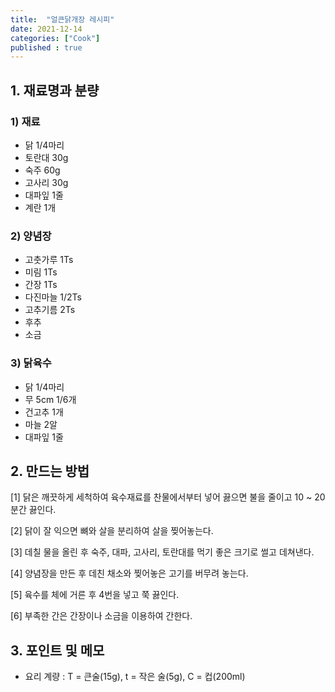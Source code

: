 ```yaml
---
title:  "얼큰닭개장 레시피"
date: 2021-12-14
categories: ["Cook"]
published : true
---
```


## 1. 재료명과 분량

### 1) 재료
- 닭 1/4마리
- 토란대 30g
- 숙주 60g
- 고사리 30g
- 대파잎 1줄
- 계란 1개

### 2) 양념장
- 고춧가루 1Ts
- 미림 1Ts
- 간장 1Ts
- 다진마늘 1/2Ts
- 고추기름 2Ts
- 후추
- 소금

### 3) 닭육수
- 닭 1/4마리
- 무 5cm 1/6개
- 건고추 1개
- 마늘 2알
- 대파잎 1줄

## 2. 만드는 방법

[1] 닭은 깨끗하게 세척하여 육수재료를 찬물에서부터 넣어 끓으면 불을 줄이고 10 ~ 20분간 끓인다.

[2] 닭이 잘 익으면 뼈와 살을 분리하여 살을 찢어놓는다.

[3] 데칠 물을 올린 후 숙주, 대파, 고사리, 토란대를 먹기 좋은 크기로 썰고 데쳐낸다.

[4] 양념장을 만든 후 데친 채소와 찢어놓은 고기를 버무려 놓는다.

[5] 육수를 체에 거른 후 4번을 넣고 쭉 끓인다.

[6] 부족한 간은 간장이나 소금을 이용하여 간한다.

## 3. 포인트 및 메모

- 요리 계량 : T = 큰술(15g), t = 작은 술(5g), C = 컵(200ml)